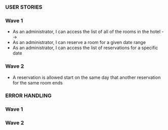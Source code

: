 ### USER STORIES
### Wave 1
- As an administrator, I can access the list of all of the rooms in the hotel -->
- As an administrator, I can reserve a room for a given date range
- As an administrator, I can access the list of reservations for a specific date
<!-- - As an administrator, I can get the total cost for a given reservation
## Wave 2
- As an administrator, I can view a list of rooms that are not reserved for a given date range -->
<!-- - As an administrator, I can reserve an available room for a given date range

### CONSTRAINTS

### Wave 1
<!-- - The hotel has 20 rooms, and they are numbered 1 through 20
- Every room is identical, and a room always costs $200/night
- The last day of a reservation is the checkout day, so the guest should not be charged for that night
- For this wave, any room can be reserved at any time, and you don't need to check whether reservations conflict with each other (this will come in wave 2!) -->

### Wave 2
- A reservation is allowed start on the same day that another reservation for the same room ends

### ERROR HANDLING
### Wave 1
<!-- - Your code should raise an error (StandardError) when an invalid date range is provided -->
### Wave 2
<!-- - Your code should raise an exception when asked to reserve a room that is not available -->
